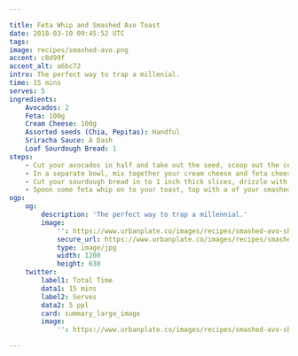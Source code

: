 ```yaml
---

title: Feta Whip and Smashed Avo Toast
date: 2018-03-10 09:45:52 UTC
tags:
image: recipes/smashed-avo.png
accent: c8d99f
accent_alt: a6bc72
intro: The perfect way to trap a millenial. 
time: 15 mins
serves: 5
ingredients:
    Avocados: 2
    Feta: 100g
    Cream Cheese: 100g
    Assorted seeds (Chia, Pepitas): Handful
    Sriracha Sauce: A Dash
    Loaf Sourdough Bread: 1
steps:
    - Cut your avocados in half and take out the seed, scoop out the center in to a bowl and break down with a fork. Add a pinch of salt and freshly cracked pepper and mix.
    - In a separate bowl, mix together your cream cheese and feta cheese together until it forms a smooth paste (you could use a food processor or blender to go even smoother).
    - Cut your sourdough bread in to 1 inch thick slices, drizzle with some olive oil and gently pan fry on medium-high heat.
    - Spoon some feta whip on to your toast, top with a of your smashed avo. Add a sprinkle of your assorted seeds and a dash of Sriracha sauce.
ogp:
    og:
        description: 'The perfect way to trap a millennial.'
        image:
            '': https://www.urbanplate.co/images/recipes/smashed-avo-share.jpg
            secure_url: https://www.urbanplate.co/images/recipes/smashed-avo-share.jpg
            type: image/jpg
            width: 1200
            height: 630
    twitter:
        label1: Total Time
        data1: 15 mins
        label2: Serves
        data2: 5 ppl
        card: summary_large_image
        image:
            '': https://www.urbanplate.co/images/recipes/smashed-avo-share.jpg

---
```


